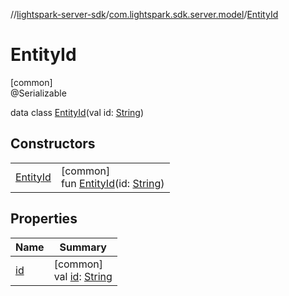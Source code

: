 //[lightspark-server-sdk](../../../index.md)/[com.lightspark.sdk.server.model](../index.md)/[EntityId](index.md)

# EntityId

[common]\
@Serializable

data class [EntityId](index.md)(val id: [String](https://kotlinlang.org/api/latest/jvm/stdlib/kotlin/-string/index.html))

## Constructors

| | |
|---|---|
| [EntityId](-entity-id.md) | [common]<br>fun [EntityId](-entity-id.md)(id: [String](https://kotlinlang.org/api/latest/jvm/stdlib/kotlin/-string/index.html)) |

## Properties

| Name | Summary |
|---|---|
| [id](id.md) | [common]<br>val [id](id.md): [String](https://kotlinlang.org/api/latest/jvm/stdlib/kotlin/-string/index.html) |
